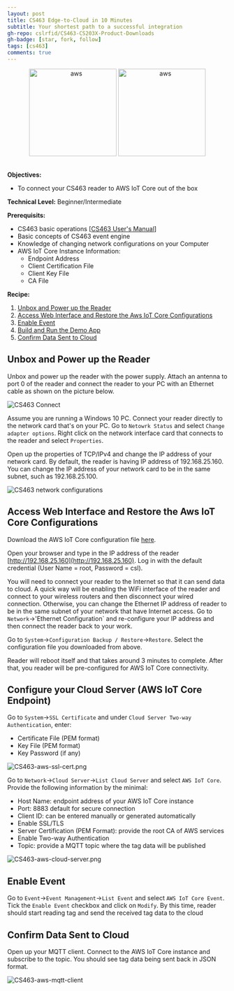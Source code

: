 ```yaml
---
layout: post
title: CS463 Edge-to-Cloud in 10 Minutes
subtitle: Your shortest path to a successful integration
gh-repo: cslrfid/CS463-CS203X-Product-Downloads
gh-badge: [star, fork, follow]
tags: [cs463]
comments: true
---
```

<center>
<img src="../img/aws.png" alt="aws" width="200"/>
<img src="../img/aws-iot.png" alt="aws" width="200"/>
</center>
<br>

**Objectives:** 

* To connect your CS463 reader to AWS IoT Core out of the box

**Technical Level:** Beginner/Intermediate

**Prerequisits:**

* CS463 basic operations [[CS463 User's Manual](https://github.com/cslrfid/CS463-CS203X-Product-Downloads/raw/main/Manuals/CSL-Intelligent-Fixed-Reader-User-Manual.pdf)]
* Basic concepts of CS463 event engine
* Knowledge of changing network configurations on your Computer
* AWS IoT Core Instance Information:
	* Endpoint Address
	* Client Certification File
	* Client Key File
	* CA File 

	
**Recipe:**

1. [Unbox and Power up the Reader](#1)
2. [Access Web Interface and Restore the Aws IoT Core Configurations](#2)  
3. [Enable Event](#3)
4. [Build and Run the Demo App](#4)
5. [Confirm Data Sent to Cloud](#5)

## <a name="1"></a> Unbox and Power up the Reader

Unbox and power up the reader with the power supply.  Attach an antenna to port 0 of the reader and connect the reader to your PC with an Ethernet cable as shown on the picture below.

![CS463 Connect](../img/CS463-Connect.png)

Assume you are running a Windows 10 PC.  Connect your reader directly to the network card that's on your PC.  Go to `Netowrk Status` and select `Change adapter options`.  Right click on the network interface card that connects to the reader and select `Properties`.  

Open up the properties of TCP/IPv4 and change the IP address of your network card.  By default, the reader is having IP address of 192.168.25.160.  You can change the IP address of your network card to be in the same subnet, such as 192.168.25.100.

![CS463 network configurations](../img/CS463-network-config.png)

## <a name="2"></a> Access Web Interface and Restore the Aws IoT Core Configurations

Download the AWS IoT Core configuration file [here](../files/CS463AWSIoTCoreConfig.json).

Open your browser and type in the IP address of the reader [http://192.168.25.160](http://192.168.25.160).  Log in with the default credential (User Name = root, Password = csl).  

You will need to connect your reader to the Internet so that it can send data to cloud.  A quick way will be enabling the WiFi interface of the reader and connect to your wireless routers and then disconnect your wired connection.  Otherwise, you can change the Ethernet IP address of reader to be in the same subnet of your network that have Internet access.  Go to `Network`->'Ethernet Configuration` and re-configure your IP address and then connect the reader back to your work.

Go to `System`->`Configuration Backup / Restore`->`Restore`.  Select the configuration file you downloaded from above.

Reader will reboot itself and that takes around 3 minutes to complete.  After that, you reader will be pre-configured for AWS IoT Core connectivity.


## <a name="3"></a> Configure your Cloud Server (AWS IoT Core Endpoint)

Go to `System`->`SSL Certificate` and under `Cloud Server Two-way Authentication`, enter:

* Certificate File (PEM format)
* Key File (PEM format)
* Key Password (if any)

![CS463-aws-ssl-cert.png](../img/CS463-aws-ssl-cert.png)

Go to `Network`->`Cloud Server`->`List Cloud Server` and select `AWS IoT Core`.  Provide the following information by the minimal:

* Host Name: endpoint address of your AWS IoT Core instance
* Port: 8883 default for secure connection
* Client ID: can be entered manually or generated automatically
* Enable SSL/TLS
* Server Certification (PEM Format): provide the root CA of AWS services
* Enable Two-way Authentication
* Topic: provide a MQTT topic where the tag data will be published

![CS463-aws-cloud-server.png](../img/CS463-aws-cloud-server.png)

## <a name="4"></a> Enable Event

Go to `Event`->`Event Management`->`List Event` and select `AWS IoT Core Event`.  Tick the `Enable Event` checkbox and click on `Modify`.  By this time, reader should start reading tag and send the received tag data to the cloud

## <a name="5"></a> Confirm Data Sent to Cloud

Open up your MQTT client.  Connect to the AWS IoT Core instance and subscribe to the topic.  You should see tag data being sent back in JSON format.

![CS463-aws-mqtt-client](../img/CS463-aws-mqtt-client.png)


